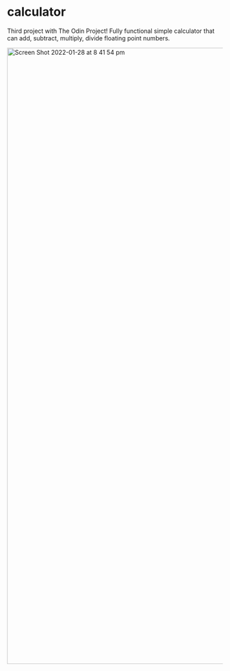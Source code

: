 # calculator
Third project with The Odin Project! Fully functional simple calculator that can add, subtract, multiply, divide floating point numbers.

<img width="1440" alt="Screen Shot 2022-01-28 at 8 41 54 pm" src="https://user-images.githubusercontent.com/46221612/151525334-9b6c98f5-9122-439f-a815-4b261538ad0e.png">
